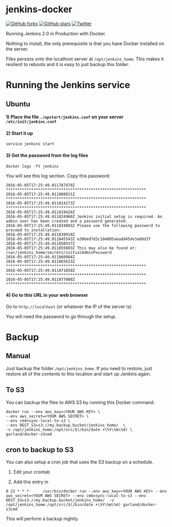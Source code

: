 # jenkins-docker
[![GitHub forks](https://img.shields.io/github/forks/sekka1/jenkins-docker.svg)](https://github.com/sekka1/jenkins-docker/network)
[![GitHub stars](https://img.shields.io/github/stars/sekka1/jenkins-docker.svg)](https://github.com/sekka1/jenkins-docker/stargazers)
[![Twitter](https://img.shields.io/twitter/url/https/github.com/sekka1/jenkins-docker.svg?style=social)](https://twitter.com/intent/tweet?text=Jenkins%202.0%20in%20Production%20with%20Docker:&url=https://github.com/sekka1/jenkins-docker)


Running Jenkins 2.0 in Production with Docker.  

Nothing to install, the only prerequisite is that you have Docker installed on the server.  

Files persists onto the localhost server at `/opt/jenkins_home`.  This makes it resilient to reboots and it is easy to just backup this folder.

# Running the Jenkins service

## Ubuntu

#### 1) Place the file `./upstart/jenkins.conf` on your server `/etc/init/jenkins.conf`

#### 2) Start it up
```
service jenkins start
```
#### 3) Get the password from the log files
```
docker logs -ft jenkins
```
You will see this log section.  Copy this password:

```
2016-05-05T17:25:49.011787978Z *************************************************************
2016-05-05T17:25:49.011808021Z *************************************************************
2016-05-05T17:25:49.011814273Z *************************************************************
2016-05-05T17:25:49.011819429Z
2016-05-05T17:25:49.011824960Z Jenkins initial setup is required. An admin user has been created and a password generated.
2016-05-05T17:25:49.011834803Z Please use the following password to proceed to installation:
2016-05-05T17:25:49.011839910Z
2016-05-05T17:25:49.011845543Z e30bed7d3c104005aeadd45de3a60d37
2016-05-05T17:25:49.011850557Z
2016-05-05T17:25:49.011855603Z This may also be found at: /var/jenkins_home/secrets/initialAdminPassword
2016-05-05T17:25:49.011860984Z
2016-05-05T17:25:49.011865623Z *************************************************************
2016-05-05T17:25:49.011871858Z *************************************************************
2016-05-05T17:25:49.011877088Z *************************************************************
```

#### 4) Go to this URL in your web browser  
Go to `http://localhost` (or whatever the IP of the server is)

You will need the password to go through the setup.

# Backup

## Manual
Just backup the folder `/opt/jenkins_home`.  If you need to restore, just restore all of the contents to this location and start up Jenkins again.

## To S3
You can backup the files to AWS S3 by running this Docker command:

```
docker run --env aws_key=<YOUR AWS KEY> \
--env aws_secret=<YOUR AWS SECRET> \
--env cmd=sync-local-to-s3 \
--env DEST_S3=s3://my.backup.bucket/jenkins_home/  \
-v /opt/jenkins_home:/opt/src/$(/bin/date +\%Y\%m\%d) \ garland/docker-s3cmd
```

## cron to backup to S3
You can also setup a cron job that uses the S3 backup on a schedule.

1) Edit your crontab

2) Add this entry in
```
0 22 * * *      /usr/bin/docker run --env aws_key=<YOUR AWS KEY> --env aws_secret=<YOUR AWS SECRET> --env cmd=sync-local-to-s3 --env DEST_S3=s3://my.backup.bucket/jenkins_home/  -v /opt/jenkins_home:/opt/src/$(/bin/date +\%Y\%m\%d) garland/docker-s3cmd
```

This will perform a backup nightly.
